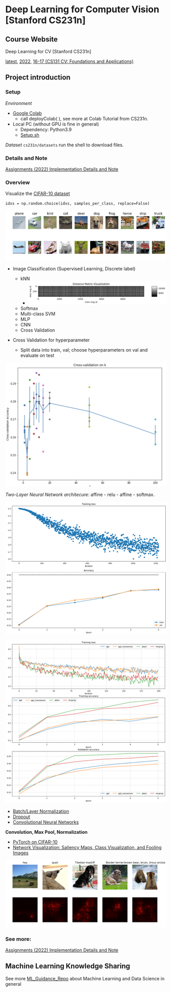 # Deep Learning for Computer Vision [Stanford CS231n]

## Course Website

Deep Learning for CV [Stanford CS231n]

[latest](http://cs231n.stanford.edu/), [2022](http://cs231n.stanford.edu/2022/), [16-17 (CS131 CV: Foundations and Applications)](http://vision.stanford.edu/teaching/cs131_fall1617/schedule.html)

## Project introduction

### Setup

*Environment*

- [Google Colab](https://colab.google/)
  - call deployColab( ), see more at Colab Tutorial from CS231n.
- Local PC (without GPU is fine in general)
  - Dependency: Python3.9
  - [Setup.sh](./MyProject22/Setup.sh)

*Dataset* ``cs231n/datasets`` run the shell to download files.

### Details and Note

[Assignments (2022) Implementation Details and Note](Doc/Assignment22.md)

### Overview

Visualize the [CIFAR-10 dataset](http://www.cs.toronto.edu/~kriz/cifar.html)

```
idxs = np.random.choice(idxs, samples_per_class, replace=False) 
```

![CIFAR-10](./MyProject22/Photo/CIFAR-10.png)

- Image Classification (Supervised Learning, Discrete label)

  * kNN
    * ![kNN-distance-matrix](./MyProject22/Photo/DistanceMatrix.png)
  * Softmax
  * Multi-class SVM
  * MLP
  * CNN
  * Cross Validation
- Cross Validation for hyperparameter

  - Split data into train, val; choose hyperparameters on val and evaluate on test

![kNN-k](./MyProject22/Photo/Cross-Validation_on_k.png)

*Two-Layer Neural Network architecure*: affine - relu - affine - softmax.

![LossAcc](./MyProject22/Photo/LossAccTwoLayerNet.png)

![Optim](./MyProject22/Photo/Optim.png)

- [Batch/Layer Normalization](./MyProject22/assignment2/BatchNormalization.ipynb)
- [Dropout](./MyProject22/assignment2/Dropout.ipynb)
- [Convolutional Neural Networks](./MyProject22/assignment2/ConvolutionalNetworks.ipynb)

**Convolution, Max Pool, Normalization**

- [PyTorch on CIFAR-10](./MyProject22/assignment2/PyTorch.ipynb)
- [Network Visualization: Saliency Maps, Class Visualization, and Fooling Images](./MyProject22/assignment2/Network_Visualization.ipynb)

![Saliency Maps](./MyProject22/Photo/saliency_map.png)

### See more:

[Assignments (2022) Implementation Details and Note](Doc/Assignment22.md)

## Machine Learning Knowledge Sharing

See more [ML_Guidance_Repo](https://github.com/PeterHUistyping/Machine_Learning_Guidance) about Machine Learning and Data Science in general
